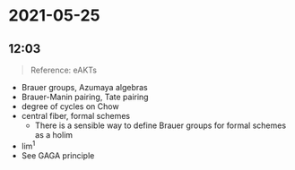 # 2021-05-25

## 12:03

> Reference: eAKTs

- Brauer groups, Azumaya algebras
- Brauer-Manin pairing, Tate pairing
- degree of cycles on Chow
- central fiber, formal schemes
  - There is a sensible way to define Brauer groups for formal schemes as a holim
- $\lim^1$
- See GAGA principle

